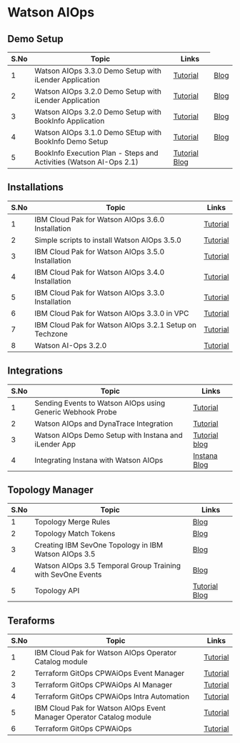 # Watson AIOps

## Demo Setup

<table>
    <thead>
        <th>S.No</th>
        <th>Topic</th>
        <th>Links</th>
    </thead>
    <tr>
        <td>1</td>
        <td>Watson AIOps 3.3.0 Demo Setup with iLender Application</td>
        <td><a href="https://github.com/GandhiCloudLab/watson-ai-ops-330-guide-ilender">Tutorial</a></td>
        <td><a href="https://github.com/GandhiCloudLab/ibm-waiops-330-blog">Blog</a></td>
   </tr>    
    <tr>
        <td>2</td>
        <td> Watson AIOps 3.2.0 Demo Setup with iLender Application</td>
        <td><a href="https://github.com/GandhiCloudLab/watson-ai-ops-320-guide-ilender">Tutorial</a></td>
        <td><a href="https://github.com/GandhiCloudLab/ibm-ai-ops-320-blog">Blog</a></td>
   </tr> 
       <tr>
        <td>3</td>
        <td>Watson AIOps 3.2.0 Demo Setup with BookInfo Application</td>
        <td><a href="https://github.com/GandhiCloudLab/watson-ai-ops-320-guide-bookinfo">Tutorial</a></td>
        <td><a href="https://github.com/GandhiCloudLab/watson-ai-ops-320-guide">Blog</a></td>
   </tr> 
       <tr>
        <td>4</td>
        <td>Watson AIOps 3.1.0 Demo SEtup with BookInfo Demo Setup</td>
        <td><a href="https://github.com/GandhiCloudLab/watson-ai-ops-310-guide">Tutorial</a></td>
        <td><a href="https://github.com/GandhiCloudLab/ibm-ai-ops-310-blog">Blog</a></td>
   </tr>     
    <tr>
        <td>5</td>
        <td>BookInfo Execution Plan - Steps and Activities (Watson AI-Ops 2.1)</td>
        <td>
            <a href="https://github.com/GandhiCloudLab/watson-ai-ops-guide">Tutorial</a>
            <a href="https://github.com/GandhiCloudLab/ibm-ai-ops-blog">Blog</a>
        </td>
   </tr>  
</table>


## Installations

<table>
    <thead>
        <th>S.No</th>
        <th>Topic</th>
        <th>Links</th>
    </thead>
    <tr>
        <td>1</td>
        <td>IBM Cloud Pak for Watson AIOps 3.6.0 Installation </td>
        <td>
        	<a href="https://github.com/GandhiCloudLab/waiops360-install">Tutorial</a>
        </td>
   </tr> 
       <tr>
        <td>2</td>
        <td>Simple scripts to install Watson AIOps 3.5.0 </td>
        <td><a href="https://github.com/GandhiCloudLab/waiops350-install-blog">Tutorial</a></td>
   </tr> 
       <tr>
        <td>3</td>
        <td>IBM Cloud Pak for Watson AIOps 3.5.0 Installation </td>
        <td><a href="https://github.com/GandhiCloudLab/waiops350-install">Tutorial</a></td>
   </tr>     
    <tr>
        <td>4</td>
        <td> IBM Cloud Pak for Watson AIOps 3.4.0 Installation </td>
        <td><a href="https://github.com/GandhiCloudLab/watson-aiops-340-install">Tutorial</a></td>
   </tr>
       <tr>
        <td>5</td>
        <td>IBM Cloud Pak for Watson AIOps 3.3.0 Installation </td>
        <td>
        	<a href="https://github.com/GandhiCloudLab/watson-ai-ops-330-install">Tutorial</a>
        </td>
   </tr> 
       <tr>
        <td>6</td>
        <td>IBM Cloud Pak for Watson AIOps 3.3.0 in VPC </td>
        <td><a href="https://github.com/GandhiCloudLab/watson-aiops-330-vpc-vpn">Tutorial</a></td>
   </tr> 
       <tr>
        <td>7</td>
        <td>IBM Cloud Pak for Watson AIOps 3.2.1 Setup on Techzone </td>
        <td><a href="https://github.com/GandhiCloudLab/waiops-320-setup-on-techzone">Tutorial</a></td>
   </tr>     
    <tr>
        <td>8</td>
        <td>Watson AI-Ops 3.2.0</td>
        <td><a href="https://github.com/GandhiCloudLab/waiops320">Tutorial</a></td>
   </tr> 
</table>



## Integrations
<table>
    <thead>
        <th>S.No</th>
        <th>Topic</th>
        <th>Links</th>
    </thead>
    <tr>
        <td>1</td>
        <td>Sending Events to Watson AIOps using Generic Webhook Probe </td>
        <td><a href="https://github.com/GandhiCloudLab/waiops350-generic-webhook-blog">Tutorial</a></td>
   </tr> 
       <tr>
        <td>2</td>
        <td>Watson AIOps and DynaTrace Integration </td>
        <td><a href="https://github.com/GandhiCloudLab/waiops-dynatrace">Tutorial</a></td>
   </tr>   
   </tr> 
       <tr>
        <td>3</td>
        <td>Watson AIOps Demo Setup with Instana and iLender App </td>
        <td>
            <a href="https://github.com/GandhiCloudLab/watson-ai-ops-instana-ilender">Tutorial</a>
            <a href="https://github.com/GandhiCloudLab/ibm-ai-ops-310-instana-ilender-blog">blog</a>
        </td>
   </tr> 
       <tr>
        <td>4</td>
        <td>Integrating Instana with Watson AIOps </td>
        <td>
            <a href="https://github.com/GandhiCloudLab/watson-ai-ops-instana">Instana</a>
            <a href="https://github.com/GandhiCloudLab/ibm-ai-ops-instana-blog">Blog</a>
        </td>
   </tr>   
</table>


## Topology Manager



<table>
    <thead>
        <th>S.No</th>
        <th>Topic</th>
        <th>Links</th>
    </thead>
    <tr>
        <td>1</td>
        <td>Topology Merge Rules </td>
        <td>
        	<a href="https://github.com/GandhiCloudLab/waiops-topology-merge-rules-blog">Blog</a>
        </td>
   </tr> 
       <tr>
        <td>2</td>
        <td>Topology Match Tokens </td>
        <td><a href="https://github.com/GandhiCloudLab/waiops-topology-match-tokens-blog">Blog</a></td>
   </tr> 
       <tr>
        <td>3</td>
        <td>Creating IBM SevOne Topology in IBM Watson AIOps 3.5 </td>
        <td><a href="https://github.com/GandhiCloudLab/waiops350-sevone-topology-blog">Blog</a></td>
   </tr>     
    <tr>
        <td>4</td>
        <td>Watson AIOps 3.5 Temporal Group Training with SevOne Events </td>
        <td><a href="https://github.com/GandhiCloudLab/waiops350-sevone-temporalgroup-blog">Blog</a></td>
   </tr>
       <tr>
        <td>5</td>
        <td>Topology API </td>
        <td>
        	<a href="https://github.com/GandhiCloudLab/watson-ai-ops-320-topology-api">Tutorial</a>
        	<a href="https://github.com/GandhiCloudLab/watson-ai-ops-320-topology-api-blog">Blog</a>
        </td>
   </tr> 
</table>

## Teraforms




<table>
    <thead>
        <th>S.No</th>
        <th>Topic</th>
        <th>Links</th>
    </thead>
    <tr>
        <td>1</td>
        <td>IBM Cloud Pak for Watson AIOps Operator Catalog module </td>
        <td>
        	<a href="https://github.com/GandhiCloudLab/terraform-gitops-cp-catalogs-waiops-aimgr-draft">Tutorial</a>
        </td>
   </tr> 
       <tr>
        <td>2</td>
        <td>Terraform GitOps CPWAiOps Event Manager </td>
        <td><a href="https://github.com/GandhiCloudLab/terraform-gitops-cp-waiops-eventmgr-draft">Tutorial</a></td>
   </tr> 
       <tr>
        <td>3</td>
        <td>Terraform GitOps CPWAiOps AI Manager </td>
        <td><a href="https://github.com/GandhiCloudLab/terraform-gitops-cp-waiops-aimgr-draft">Tutorial</a></td>
   </tr>     
    <tr>
        <td>4</td>
        <td>Terraform GitOps CPWAiOps Intra Automation </td>
        <td><a href="https://github.com/GandhiCloudLab/terraform-gitops-cp-waiops-infra-automation-draft">Tutorial</a></td>
   </tr>
       <tr>
        <td>5</td>
        <td> IBM Cloud Pak for Watson AIOps Event Manager Operator Catalog module </td>
        <td>
        	<a href="https://github.com/GandhiCloudLab/terraform-gitops-cp-catalogs-waiops-eventmgr-draft">Tutorial</a>
        </td>
   </tr> 
       <tr>
        <td>6</td>
        <td>Terraform GitOps CPWAiOps </td>
        <td>
        	<a href="https://github.com/GandhiCloudLab/terraform-gitops-cp-waiops-draft">Tutorial</a>
        </td>
   </tr>    
   </table>

